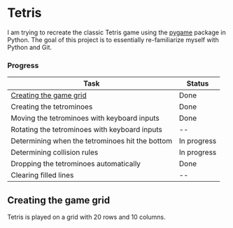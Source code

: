 # Tetris
I am trying to recreate the classic Tetris game using the <a href="https://pypi.org/project/pygame/">pygame</a> package in Python.
The goal of this project is to essentially re-familiarize myself with Python and Git.


### Progress

| Task                                              | Status      |
|---------------------------------------------------|-------------|
| [Creating the game grid](#creating-the-game-grid) | Done        |
| Creating the tetrominoes                          | Done        |
| Moving the tetrominoes with keyboard inputs       | Done        |
| Rotating the tetrominoes with keyboard inputs     | --          |
| Determining when the tetrominoes hit the bottom   | In progress |
| Determining collision rules                       | In progress |
| Dropping the tetrominoes automatically            | Done        |
| Clearing filled lines                             | --          |

## Creating the game grid
Tetris is played on a grid with 20 rows and 10 columns.